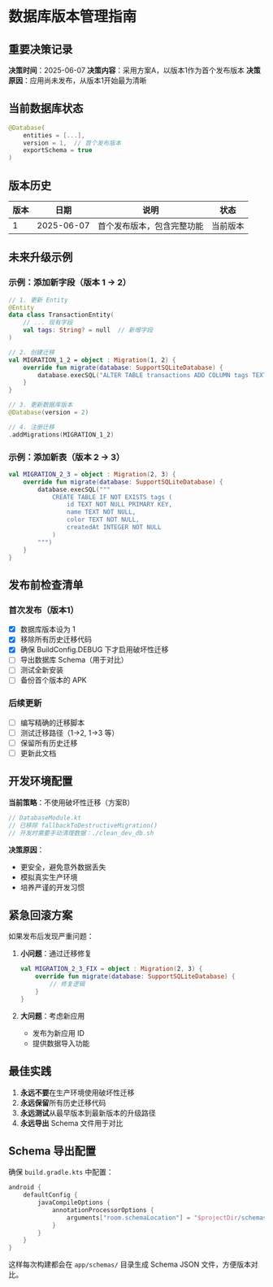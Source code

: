 # 数据库版本管理指南

## 重要决策记录

**决策时间**：2025-06-07
**决策内容**：采用方案A，以版本1作为首个发布版本
**决策原因**：应用尚未发布，从版本1开始最为清晰

## 当前数据库状态

```kotlin
@Database(
    entities = [...],
    version = 1,  // 首个发布版本
    exportSchema = true
)
```

## 版本历史

| 版本 | 日期 | 说明 | 状态 |
|------|------|------|------|
| 1 | 2025-06-07 | 首个发布版本，包含完整功能 | 当前版本 |

## 未来升级示例

### 示例：添加新字段（版本 1 → 2）

```kotlin
// 1. 更新 Entity
@Entity
data class TransactionEntity(
    // ... 现有字段
    val tags: String? = null  // 新增字段
)

// 2. 创建迁移
val MIGRATION_1_2 = object : Migration(1, 2) {
    override fun migrate(database: SupportSQLiteDatabase) {
        database.execSQL("ALTER TABLE transactions ADD COLUMN tags TEXT")
    }
}

// 3. 更新数据库版本
@Database(version = 2)

// 4. 注册迁移
.addMigrations(MIGRATION_1_2)
```

### 示例：添加新表（版本 2 → 3）

```kotlin
val MIGRATION_2_3 = object : Migration(2, 3) {
    override fun migrate(database: SupportSQLiteDatabase) {
        database.execSQL("""
            CREATE TABLE IF NOT EXISTS tags (
                id TEXT NOT NULL PRIMARY KEY,
                name TEXT NOT NULL,
                color TEXT NOT NULL,
                createdAt INTEGER NOT NULL
            )
        """)
    }
}
```

## 发布前检查清单

### 首次发布（版本1）
- [x] 数据库版本设为 1
- [x] 移除所有历史迁移代码
- [x] 确保 BuildConfig.DEBUG 下才启用破坏性迁移
- [ ] 导出数据库 Schema（用于对比）
- [ ] 测试全新安装
- [ ] 备份首个版本的 APK

### 后续更新
- [ ] 编写精确的迁移脚本
- [ ] 测试迁移路径（1→2, 1→3 等）
- [ ] 保留所有历史迁移
- [ ] 更新此文档

## 开发环境配置

**当前策略**：不使用破坏性迁移（方案B）

```kotlin
// DatabaseModule.kt
// 已移除 fallbackToDestructiveMigration()
// 开发时需要手动清理数据：./clean_dev_db.sh
```

**决策原因**：
- 更安全，避免意外数据丢失
- 模拟真实生产环境
- 培养严谨的开发习惯

## 紧急回滚方案

如果发布后发现严重问题：

1. **小问题**：通过迁移修复
   ```kotlin
   val MIGRATION_2_3_FIX = object : Migration(2, 3) {
       override fun migrate(database: SupportSQLiteDatabase) {
           // 修复逻辑
       }
   }
   ```

2. **大问题**：考虑新应用
   - 发布为新应用 ID
   - 提供数据导入功能

## 最佳实践

1. **永远不要**在生产环境使用破坏性迁移
2. **永远保留**所有历史迁移代码
3. **永远测试**从最早版本到最新版本的升级路径
4. **永远导出** Schema 文件用于对比

## Schema 导出配置

确保 `build.gradle.kts` 中配置：

```kotlin
android {
    defaultConfig {
        javaCompileOptions {
            annotationProcessorOptions {
                arguments["room.schemaLocation"] = "$projectDir/schemas"
            }
        }
    }
}
```

这样每次构建都会在 `app/schemas/` 目录生成 Schema JSON 文件，方便版本对比。